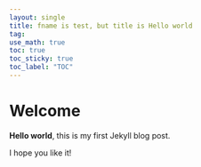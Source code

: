 ```yaml
---
layout: single
title: fname is test, but title is Hello world
tag:
use_math: true
toc: true
toc_sticky: true
toc_label: "TOC"
---
```


# Welcome

**Hello world**, this is my first Jekyll blog post.

I hope you like it!

